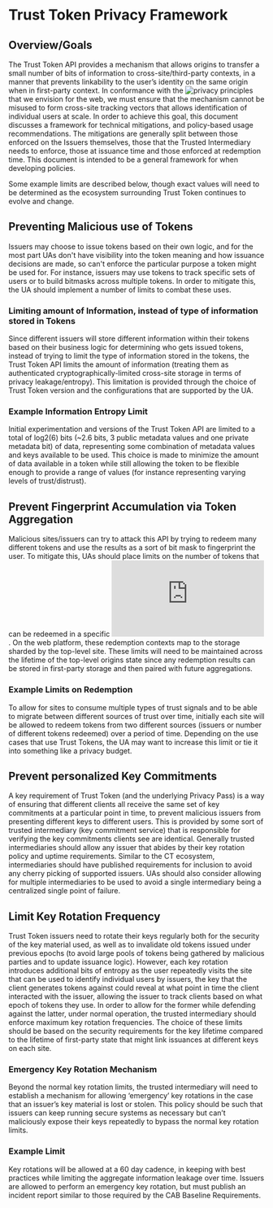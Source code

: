 # Trust Token Privacy Framework


## Overview/Goals
The Trust Token API provides a mechanism that allows origins to transfer a small number of bits of information to cross-site/third-party contexts, in a manner that prevents linkability to the user’s identity on the same origin when in first-party context. In conformance with the ![privacy principles](https://github.com/michaelkleber/privacy-model) that we envision for the web, we must ensure that the mechanism cannot be misused to form cross-site tracking vectors that allows identification of individual users at scale. In order to achieve this goal, this document discusses a framework for technical mitigations, and policy-based usage recommendations. 
The mitigations are generally split between those enforced on the Issuers themselves, those that the Trusted Intermediary needs to enforce, those at issuance time and those enforced at redemption time. This document is intended to be a general framework for when developing policies.

Some example limits are described below, though exact values will need to be determined as the ecosystem surrounding Trust Token continues to evolve and change.

## Preventing Malicious use of Tokens
Issuers may choose to issue tokens based on their own logic, and for the most part UAs don't have visibility into the token meaning and how issuance decisions are made, so can't enforce the particular purpose a token might be used for. For instance, issuers may use tokens to track specific sets of users or to build bitmasks across multiple tokens. In order to mitigate this, the UA should implement a number of limits to combat these uses.

### Limiting amount of Information, instead of type of information stored in Tokens
Since different issuers will store different information within their tokens based on their business logic for determining who gets issued tokens, instead of trying to limit the type of information stored in the tokens, the Trust Token API limits the amount of information (treating them as authenticated cryptographically-limited cross-site storage in terms of privacy leakage/entropy). This limitation is provided through the choice of Trust Token version and the configurations that are supported by the UA.

### Example Information Entropy Limit
Initial experimentation and versions of the Trust Token API are limited to a total of log2(6) bits (\~2.6 bits, 3 public metadata values and one private metadata bit) of data, representing some combination of metadata values and keys available to be used. This choice is made to minimize the amount of data available in a token while still allowing the token to be flexible enough to provide a range of values (for instance representing varying levels of trust/distrust).

## Prevent Fingerprint Accumulation via Token Aggregation
Malicious sites/issuers can try to attack this API by trying to redeem many different tokens and use the results as a sort of bit mask to fingerprint the user. To mitigate this, UAs should place limits on the number of tokens that can be redeemed in a specific ![redemption context](https://github.com/ietf-wg-privacypass/base-drafts/blob/master/draft-ietf-privacypass-architecture.md#redemption-contexts-redemption-contexts). On the web platform, these redemption contexts map to the storage sharded by the top-level site. These limits will need to be maintained across the lifetime of the top-level origins state since any redemption results can be stored in first-party storage and then paired with future aggregations.

### Example Limits on Redemption
To allow for sites to consume multiple types of trust signals and to be able to migrate between different sources of trust over time, initially each site will be allowed to redeem tokens from two different sources (issuers or number of different tokens redeemed) over a period of time. Depending on the use cases that use Trust Tokens, the UA may want to increase this limit or tie it into something like a privacy budget.

## Prevent personalized Key Commitments
A key requirement of Trust Token (and the underlying Privacy Pass) is a way of ensuring that different clients all receive the same set of key commitments at a particular point in time, to prevent malicious issuers from presenting different keys to different users. This is provided by some sort of trusted intermediary (key commitment service) that is responsible for verifying the key commitments clients see are identical. Generally trusted intermediaries should allow any issuer that abides by their key rotation policy and uptime requirements. Similar to the CT ecosystem, intermediaries should have published requirements for inclusion to avoid any cherry picking of supported issuers. UAs should also consider allowing for multiple intermediaries to be used to avoid a single intermediary being a centralized single point of failure.

## Limit Key Rotation Frequency
Trust Token issuers need to rotate their keys regularly both for the security of the key material used, as well as to invalidate old tokens issued under previous epochs (to avoid large pools of tokens being gathered by malicious parties and to update issuance logic). However, each key rotation introduces additional bits of entropy as the user repeatedly visits the site that can be used to identify individual users by issuers, the key that the client generates tokens against could reveal at what point in time the client interacted with the issuer, allowing the issuer to track clients based on what epoch of tokens they use. In order to allow for the former while defending against the latter, under normal operation, the trusted intermediary should enforce maximum key rotation frequencies. The choice of these limits should be based on the security requirements for the key lifetime compared to the lifetime of first-party state that might link issuances at different keys on each site.

### Emergency Key Rotation Mechanism
Beyond the normal key rotation limits, the trusted intermediary will need to establish a mechanism for allowing ‘emergency’ key rotations in the case that an issuer’s key material is lost or stolen. This policy should be such that issuers can keep running secure systems as necessary but can’t maliciously expose their keys repeatedly to bypass the normal key rotation limits.

### Example Limit
Key rotations will be allowed at a 60 day cadence, in keeping with best practices while limiting the aggregate information leakage over time. Issuers are allowed to perform an emergency key rotation, but must publish an incident report similar to those required by the CAB Baseline Requirements.
